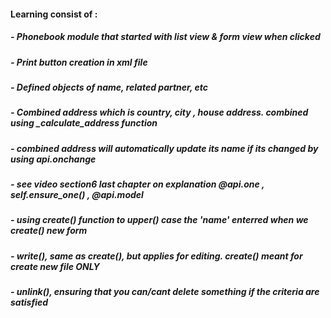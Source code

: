 #### Learning consist of :

##### - Phonebook module that started with list view & form view when clicked
##### - Print button creation in xml file
##### - Defined objects of name, related partner, etc
##### - Combined address which is country, city , house address. combined using _calculate_address function
##### - combined address will automatically update its name if its changed by using api.onchange
##### - see video section6 last chapter on explanation @api.one , self.ensure_one() , @api.model
##### - using create() function to upper() case the 'name' enterred when we create() new form
##### - write(), same as create(), but applies for editing. create() meant for create new file ONLY
##### - unlink(), ensuring that you can/cant delete something if the criteria are satisfied
